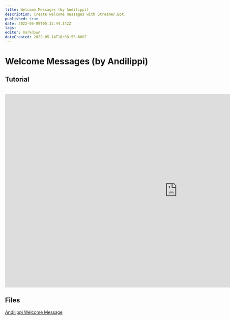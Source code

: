 ```yaml
---
title: Welcome Messages (by Andilippi)
description: Create welcome messages with Streamer.Bot.
published: true
date: 2022-06-09T05:12:44.142Z
tags: 
editor: markdown
dateCreated: 2022-05-14T18:08:55.600Z
---
```


# Welcome Messages (by Andilippi)
## Tutorial
<br>
<iframe width="1120" height="630" src="https://www.youtube.com/embed/ByBnM7_lh6A" title="YouTube video player" frameborder="0" allow="accelerometer; autoplay; clipboard-write; encrypted-media; gyroscope; picture-in-picture" allowfullscreen></iframe>

## Files
[Andilippi Welcome Message](https://cdn.discordapp.com/attachments/878288822620782612/879757058189176942/Andilippi_Welcome_Message.zip)